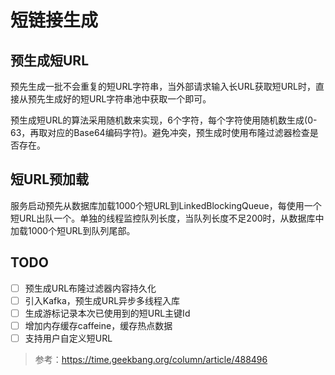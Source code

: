 # 短链接生成

## 预生成短URL

预先生成一批不会重复的短URL字符串，当外部请求输入长URL获取短URL时，直接从预先生成好的短URL字符串池中获取一个即可。

预生成短URL的算法采用随机数来实现，6个字符，每个字符使用随机数生成(0-63，再取对应的Base64编码字符)。避免冲突，预生成时使用布隆过滤器检查是否存在。

## 短URL预加载

服务启动预先从数据库加载1000个短URL到LinkedBlockingQueue，每使用一个短URL出队一个。单独的线程监控队列长度，当队列长度不足200时，从数据库中加载1000个短URL到队列尾部。

## TODO

- [ ] 预生成URL布隆过滤器内容持久化
- [ ] 引入Kafka，预生成URL异步多线程入库
- [ ] 生成游标记录本次已使用到的短URL主键Id
- [ ] 增加内存缓存caffeine，缓存热点数据
- [ ] 支持用户自定义短URL

> 参考：https://time.geekbang.org/column/article/488496